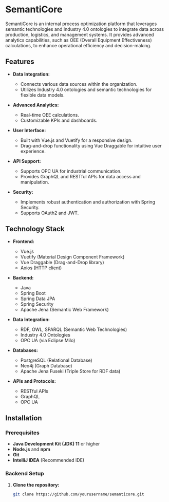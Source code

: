 # SemantiCore

SemantiCore is an internal process optimization platform that leverages semantic technologies and Industry 4.0 ontologies to integrate data across production, logistics, and management systems. It provides advanced analytics capabilities, such as OEE (Overall Equipment Effectiveness) calculations, to enhance operational efficiency and decision-making.

## Features

- **Data Integration:**
  - Connects various data sources within the organization.
  - Utilizes Industry 4.0 ontologies and semantic technologies for flexible data models.

- **Advanced Analytics:**
  - Real-time OEE calculations.
  - Customizable KPIs and dashboards.

- **User Interface:**
  - Built with Vue.js and Vuetify for a responsive design.
  - Drag-and-drop functionality using Vue Draggable for intuitive user experience.

- **API Support:**
  - Supports OPC UA for industrial communication.
  - Provides GraphQL and RESTful APIs for data access and manipulation.

- **Security:**
  - Implements robust authentication and authorization with Spring Security.
  - Supports OAuth2 and JWT.

## Technology Stack

- **Frontend:**
  - Vue.js
  - Vuetify (Material Design Component Framework)
  - Vue Draggable (Drag-and-Drop library)
  - Axios (HTTP client)

- **Backend:**
  - Java
  - Spring Boot
  - Spring Data JPA
  - Spring Security
  - Apache Jena (Semantic Web Framework)

- **Data Integration:**
  - RDF, OWL, SPARQL (Semantic Web Technologies)
  - Industry 4.0 Ontologies
  - OPC UA (via Eclipse Milo)

- **Databases:**
  - PostgreSQL (Relational Database)
  - Neo4j (Graph Database)
  - Apache Jena Fuseki (Triple Store for RDF data)

- **APIs and Protocols:**
  - RESTful APIs
  - GraphQL
  - OPC UA

## Installation

### Prerequisites

- **Java Development Kit (JDK) 11** or higher
- **Node.js** and **npm**
- **Git**
- **IntelliJ IDEA** (Recommended IDE)

### Backend Setup

1. **Clone the repository:**

   ```bash
   git clone https://github.com/yourusername/semanticore.git

